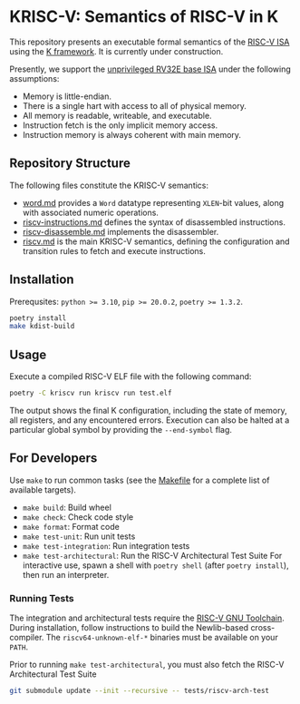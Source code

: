 # KRISC-V: Semantics of RISC-V in K
This repository presents an executable formal semantics of the [RISC-V ISA](https://riscv.org/) using the [K framework](https://kframework.org/). It is currently under construction.

Presently, we support the [unprivileged RV32E base ISA](https://github.com/riscv/riscv-isa-manual/releases/tag/20240411) under the following assumptions:
- Memory is little-endian.
- There is a single hart with access to all of physical memory.
- All memory is readable, writeable, and executable.
- Instruction fetch is the only implicit memory access.
- Instruction memory is always coherent with main memory.

## Repository Structure
The following files constitute the KRISC-V semantics:
- [word.md](src/kriscv/kdist/riscv-semantics/word.md) provides a `Word` datatype representing `XLEN`-bit values, along with associated numeric operations.
- [riscv-instructions.md](src/kriscv/kdist/riscv-semantics/riscv-instructions.md) defines the syntax of disassembled instructions.
- [riscv-disassemble.md](src/kriscv/kdist/riscv-semantics/riscv-disassemble.md) implements the disassembler.
- [riscv.md](src/kriscv/kdist/riscv-semantics/riscv.md) is the main KRISC-V semantics, defining the configuration and transition rules to fetch and execute instructions.

## Installation
Prerequsites: `python >= 3.10`, `pip >= 20.0.2`, `poetry >= 1.3.2`.

```bash
poetry install
make kdist-build
```

## Usage
Execute a compiled RISC-V ELF file with the following command:
```bash
poetry -C kriscv run kriscv run test.elf
```
The output shows the final K configuration, including the state of memory, all registers, and any encountered errors. Execution can also be halted at a particular global symbol by providing the `--end-symbol` flag.

## For Developers
Use `make` to run common tasks (see the [Makefile](Makefile) for a complete list of available targets).

* `make build`: Build wheel
* `make check`: Check code style
* `make format`: Format code
* `make test-unit`: Run unit tests
* `make test-integration`: Run integration tests
* `make test-architectural`: Run the RISC-V Architectural Test Suite
For interactive use, spawn a shell with `poetry shell` (after `poetry install`), then run an interpreter.

### Running Tests
The integration and architectural tests require the [RISC-V GNU Toolchain](https://github.com/riscv-collab/riscv-gnu-toolchain). During installation, follow instructions to build the Newlib-based cross-compiler. The `riscv64-unknown-elf-*` binaries must be available on your `PATH`.

Prior to running `make test-architectural`, you must also fetch the RISC-V Architectural Test Suite
```bash
git submodule update --init --recursive -- tests/riscv-arch-test
```
